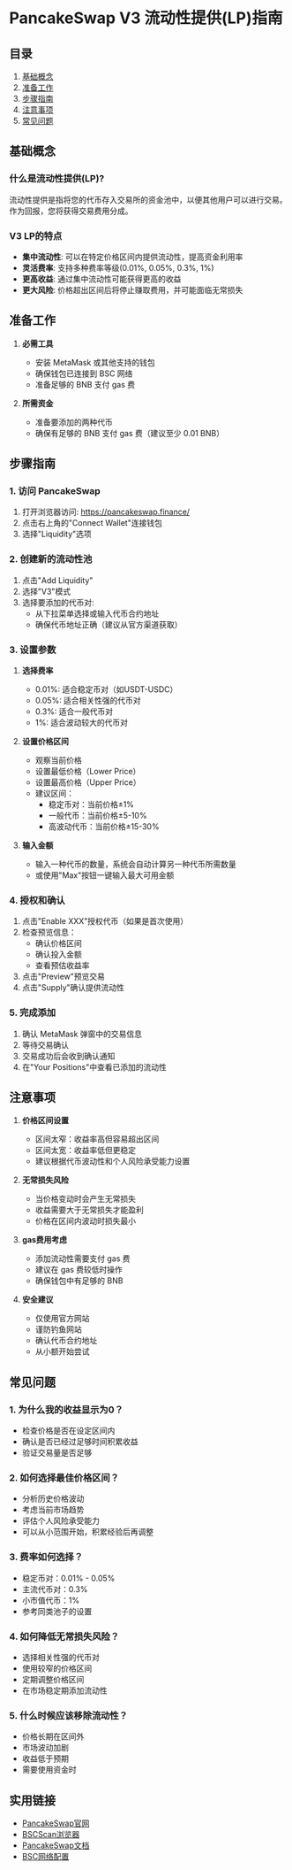 # PancakeSwap V3 流动性提供(LP)指南

## 目录
1. [基础概念](#基础概念)
2. [准备工作](#准备工作)
3. [步骤指南](#步骤指南)
4. [注意事项](#注意事项)
5. [常见问题](#常见问题)

## 基础概念

### 什么是流动性提供(LP)?
流动性提供是指将您的代币存入交易所的资金池中，以便其他用户可以进行交易。作为回报，您将获得交易费用分成。

### V3 LP的特点
- **集中流动性**: 可以在特定价格区间内提供流动性，提高资金利用率
- **灵活费率**: 支持多种费率等级(0.01%, 0.05%, 0.3%, 1%)
- **更高收益**: 通过集中流动性可能获得更高的收益
- **更大风险**: 价格超出区间后将停止赚取费用，并可能面临无常损失

## 准备工作

1. **必需工具**
   - 安装 MetaMask 或其他支持的钱包
   - 确保钱包已连接到 BSC 网络
   - 准备足够的 BNB 支付 gas 费

2. **所需资金**
   - 准备要添加的两种代币
   - 确保有足够的 BNB 支付 gas 费（建议至少 0.01 BNB）

## 步骤指南

### 1. 访问 PancakeSwap
1. 打开浏览器访问: https://pancakeswap.finance/
2. 点击右上角的"Connect Wallet"连接钱包
3. 选择"Liquidity"选项

### 2. 创建新的流动性池
1. 点击"Add Liquidity"
2. 选择"V3"模式
3. 选择要添加的代币对:
   - 从下拉菜单选择或输入代币合约地址
   - 确保代币地址正确（建议从官方渠道获取）

### 3. 设置参数
1. **选择费率**
   - 0.01%: 适合稳定币对（如USDT-USDC）
   - 0.05%: 适合相关性强的代币对
   - 0.3%: 适合一般代币对
   - 1%: 适合波动较大的代币对

2. **设置价格区间**
   - 观察当前价格
   - 设置最低价格（Lower Price）
   - 设置最高价格（Upper Price）
   - 建议区间：
     - 稳定币对：当前价格±1%
     - 一般代币：当前价格±5-10%
     - 高波动代币：当前价格±15-30%

3. **输入金额**
   - 输入一种代币的数量，系统会自动计算另一种代币所需数量
   - 或使用"Max"按钮一键输入最大可用金额

### 4. 授权和确认
1. 点击"Enable XXX"授权代币（如果是首次使用）
2. 检查预览信息：
   - 确认价格区间
   - 确认投入金额
   - 查看预估收益率
3. 点击"Preview"预览交易
4. 点击"Supply"确认提供流动性

### 5. 完成添加
1. 确认 MetaMask 弹窗中的交易信息
2. 等待交易确认
3. 交易成功后会收到确认通知
4. 在"Your Positions"中查看已添加的流动性

## 注意事项

1. **价格区间设置**
   - 区间太窄：收益率高但容易超出区间
   - 区间太宽：收益率低但更稳定
   - 建议根据代币波动性和个人风险承受能力设置

2. **无常损失风险**
   - 当价格变动时会产生无常损失
   - 收益需要大于无常损失才能盈利
   - 价格在区间内波动时损失最小

3. **gas费用考虑**
   - 添加流动性需要支付 gas 费
   - 建议在 gas 费较低时操作
   - 确保钱包中有足够的 BNB

4. **安全建议**
   - 仅使用官方网站
   - 谨防钓鱼网站
   - 确认代币合约地址
   - 从小额开始尝试

## 常见问题

### 1. 为什么我的收益显示为0？
- 检查价格是否在设定区间内
- 确认是否已经过足够时间积累收益
- 验证交易量是否足够

### 2. 如何选择最佳价格区间？
- 分析历史价格波动
- 考虑当前市场趋势
- 评估个人风险承受能力
- 可以从小范围开始，积累经验后再调整

### 3. 费率如何选择？
- 稳定币对：0.01% - 0.05%
- 主流代币对：0.3%
- 小市值代币：1%
- 参考同类池子的设置

### 4. 如何降低无常损失风险？
- 选择相关性强的代币对
- 使用较窄的价格区间
- 定期调整价格区间
- 在市场稳定期添加流动性

### 5. 什么时候应该移除流动性？
- 价格长期在区间外
- 市场波动加剧
- 收益低于预期
- 需要使用资金时

## 实用链接

- [PancakeSwap官网](https://pancakeswap.finance/)
- [BSCScan浏览器](https://bscscan.com/)
- [PancakeSwap文档](https://docs.pancakeswap.finance/)
- [BSC网络配置](https://academy.binance.com/zh/articles/connecting-metamask-to-binance-smart-chain) 